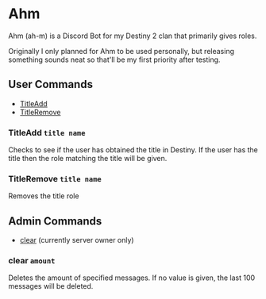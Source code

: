 # Ahm
Ahm (ah-m) is a Discord Bot for my Destiny 2 clan that primarily gives roles. 

Originally I only planned for Ahm to be used personally, but releasing something sounds neat so that'll be my first priority after testing.

## User Commands
- [TitleAdd](https://github.com/TuneFlat/Ahm.DiscordBot#TitleAdd) 
- [TitleRemove](https://github.com/TuneFlat/Ahm.DiscordBot#TitleRemove)

### TitleAdd `title name`
Checks to see if the user has obtained the title in Destiny. If the user has the title then the role matching the title will be given.
### TitleRemove `title name`
Removes the title role

## Admin Commands
- [clear](https://github.com/TuneFlat/Ahm.DiscordBot#clear) (currently server owner only)

### clear `amount`
Deletes the amount of specified messages. If no value is given, the last 100 messages will be deleted.
